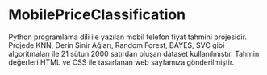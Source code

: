 # MobilePriceClassification
 
Python programlama dili ile yazılan mobil telefon fiyat tahmini projesidir. Projede KNN, Derin Sinir Ağları, Random Forest, BAYES, SVC gibi algoritmaları ile 21 sütun 2000 satırdan oluşan dataset kullanılmıştır. Tahmin değerleri HTML ve CSS ile tasarlanan web sayfamıza gönderilmiştir.

